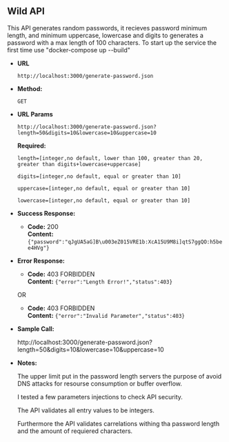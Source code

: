 **Wild API**
----
  This API generates random passwords, it recieves password minimum length, and minimum uppercase, lowercase and digits to generates a password with a max length of 100 characters.
  To start up the service the first time use "docker-compose up --build" 

* **URL**

      http://localhost:3000/generate-password.json


* **Method:**
  
  `GET`
  
*  **URL Params**

       http://localhost:3000/generate-password.json?length=50&digits=10&lowercase=10&uppercase=10 

   **Required:**
 
   `length=[integer,no default, lower than 100, greater than 20, greater than digits+lowercase+uppercase]`
   
   `digits=[integer,no default, equal or greater than 10]`
   
   `uppercase=[integer,no default, equal or greater than 10]`
   
   `lowercase=[integer,no default, equal or greater than 10]`


* **Success Response:**
  
  * **Code:** 200 <br />
    **Content:** `{"password":"qJgUA5aG]B\u003eZ015VRE1b:XcA15U9M8i]qtS7ggQO:h5bee4HVg"}`
 
* **Error Response:**

   * **Code:** 403 FORBIDDEN <br />
    **Content:** `{"error":"Length Error!","status":403}`

  OR

  * **Code:** 403 FORBIDDEN <br />
    **Content:** `{"error":"Invalid Parameter","status":403}`

* **Sample Call:**

  http://localhost:3000/generate-password.json?length=50&digits=10&lowercase=10&uppercase=10 

* **Notes:**

  The upper limit put in the password length servers the purpose of avoid DNS attacks for resourse consumption or buffer overflow.
  
  I tested a few parameters injections to check API security. 
  
  The API validates all entry values to be integers.
  
  Furthermore the API validates carrelations withing tha password length and the amount of requiered characters.
  
  